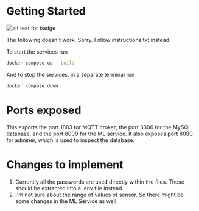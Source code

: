 # Getting Started
![alt text for badge](https://github.com/AhmedFahim-git/IOT_project/actions/workflows/python_test.yml/badge.svg)


The following doesn't work. Sorry. Follow instructions.txt instead.

To start the services run

```bash
docker compose up --build
```

And to stop the services, in a separate terminal run

```bash
docker compose down
```

# Ports exposed

This exports the port 1883 for MQTT broker; the port 3306 for the MySQL database, and the port 8000 for the ML service. It also exposes port 8080 for adminer, which is used to inspect the database.

# Changes to implement

1. Currently all the passwords are used directly within the files. These should be extracted into a .env file instead.
2. I'm not sure about the range of values of sensor. So there might be some changes in the ML Service as well.
